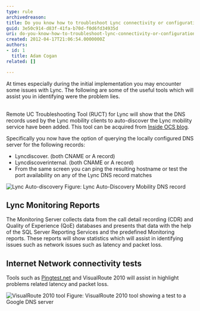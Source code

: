 ```yaml
---
type: rule
archivedreason: 
title: Do you know how to troubleshoot Lync connectivity or configuration issues?
guid: 3e50c914-d83f-41fa-b70d-f0d6fd34935d
uri: do-you-know-how-to-troubleshoot-lync-connectivity-or-configuration-issues
created: 2012-04-17T21:06:54.0000000Z
authors:
- id: 1
  title: Adam Cogan
related: []

---
```



At times especially during the initial implementation you may encounter some issues with Lync. The following are some of the useful tools which will assist you in identifying were the problem lies.
<br><excerpt class='endintro'></excerpt><br>
<p>Remote UC Troubleshooting Tool (RUCT) for Lync will show that the DNS records used by the Lync mobility clients to auto-discover the Lync mobility service have been added. This tool can be acquired from <a target="_blank" href="http&#58;//insideocs.com/">Inside OCS blog</a>.</p>
<p>Specifically you now have the option of querying the locally configured DNS server for the following records&#58;</p>
<ul>
<li>Lyncdiscover. (both CNAME or A record)</li>
<li>Lyncdiscoverinternal. (both CNAME or A record)</li>
<li>From the same screen you can ping the resulting hostname or test the port availability on any of the Lync DNS record matches</li>
</ul>
<img class="ms-rteCustom-ImageArea" alt="Lync Auto-discovery" src="/ITAndNetworking/PublishingImages/lync-auto-discovery.jpg" />
<span class="ms-rteCustom-FigureNormal">Figure&#58; Lync Auto-Discovery Mobility DNS record</span>
<h2>Lync Monitoring Reports</h2>
<p>The Monitoring Server collects data from the call detail recording (CDR) and Quality of Experience (QoE) databases and presents that data with the help of the SQL Server Reporting Services and the predefined Monitoring reports. These reports will show statistics which will assist in identifying issues such as network issues such as latency and packet loss.</p>
<h2>Internet Network connectivity tests</h2>
<p>Tools such as <a target="_blank" href="http&#58;//pingtest.net/">Pingtest.net</a> and VisualRoute 2010 will assist in highlight problems related latency and packet loss.</p>
<img class="ms-rteCustom-ImageArea" alt="VisualRoute 2010 tool" src="/ITAndNetworking/PublishingImages/visualroute-tool.jpg" />
<span class="ms-rteCustom-FigureNormal">Figure&#58; VisualRoute 2010 tool showing a test to a Google DNS server</span>



